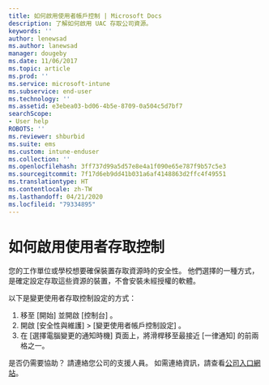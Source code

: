 ```yaml
---
title: 如何啟用使用者帳戶控制 | Microsoft Docs
description: 了解如何啟用 UAC 存取公司資源。
keywords: ''
author: lenewsad
ms.author: lanewsad
manager: dougeby
ms.date: 11/06/2017
ms.topic: article
ms.prod: ''
ms.service: microsoft-intune
ms.subservice: end-user
ms.technology: ''
ms.assetid: e3ebea03-bd06-4b5e-8709-0a504c5d7bf7
searchScope:
- User help
ROBOTS: ''
ms.reviewer: shburbid
ms.suite: ems
ms.custom: intune-enduser
ms.collection: ''
ms.openlocfilehash: 3ff737d99a5d57e8e4a1f090e65e787f9b57c5e3
ms.sourcegitcommit: 7f17d6eb9dd41b031a6af4148863d2ffc4f49551
ms.translationtype: HT
ms.contentlocale: zh-TW
ms.lasthandoff: 04/21/2020
ms.locfileid: "79334895"
---
```

# <a name="how-to-enable-user-access-control"></a>如何啟用使用者存取控制

您的工作單位或學校想要確保裝置存取資源時的安全性。 他們選擇的一種方式，是確定設定存取這些資源的裝置，不會安裝未經授權的軟體。

以下是變更使用者存取控制設定的方式：

1. 移至 [開始]  並開啟 [控制台]  。
2. 開啟 [安全性與維護]   > [變更使用者帳戶控制設定]  。
3. 在 [選擇電腦變更的通知時機]  頁面上，將滑桿移至最接近 [一律通知]  的前兩格之一。

是否仍需要協助？ 請連絡您公司的支援人員。 如需連絡資訊，請查看[公司入口網站](https://go.microsoft.com/fwlink/?linkid=2010980)。

